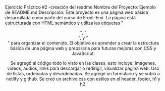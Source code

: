 Ejercicio Práctico #2 -creación del readme
Nombre del Proyecto: Ejemplo de README.md
Descripción:
Este proyecto es una página web básica desarrollada como parte del curso de Front-End.
La página está estructurada con HTML semántico y utiliza las etiquetas "<header>", "<main>", y "<footer>" para organizar el contenido. 
El objetivo es aprender a crear la estructura básica de una página web y prepararla para futuras mejoras con CSS y JavaScript.

Se agregó al código todo lo visto en las clases, esto incluye:
Imágenes, videos, audios, links para descargar o redirigir, visualizar página web.
Uso de listas, ordenadas y desordenadas.
Se agregó un formulario y se subió a netlify y github.
Se creó un archivo css con estilos en el header, footer, h1 y h2.
